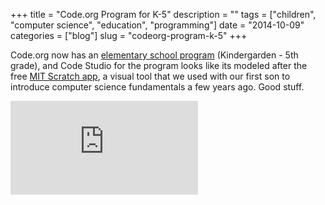 +++
title = "Code.org Program for K-5"
description = ""
tags = ["children", "computer science", "education", "programming"]
date = "2014-10-09"
categories = ["blog"]
slug = "codeorg-program-k-5"
+++



<p>Code.org now has an <a href="http://code.org/educate/k5">elementary school program</a> (Kindergarden - 5th grade), and Code Studio for the program looks like its modeled after the free <a href="http://scratch.mit.edu/">MIT Scratch app</a>, a visual tool that we used with our first son to introduce computer science fundamentals a few years ago. Good stuff.</p>
<div class="video"><iframe src="http://www.youtube.com/embed/rNIM1fzJ8u0" frameborder="0" allowfullscreen></iframe></div>
    
  
